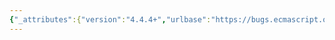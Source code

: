 ```yaml
---
{"_attributes":{"version":"4.4.4+","urlbase":"https://bugs.ecmascript.org/","maintainer":"dherman@mozilla.com"},"bug":{"bug_id":2332,"creation_ts":"2013-11-21 03:52:00 -0800","short_desc":"15.2.1: Missing updates from ScriptItemList to StatementList","delta_ts":"2014-05-14 16:16:44 -0700","product":"Draft for 6th Edition","component":"editorial issue","version":"Rev 21: November 8, 2013 Draft","rep_platform":"All","op_sys":"All","bug_status":"RESOLVED","resolution":"FIXED","priority":"Normal","bug_severity":"normal","everconfirmed":true,"reporter":{"uid":"andrebargull","name":"André Bargull"},"assigned_to":{"uid":"allen","name":"Allen Wirfs-Brock"},"long_desc":{"commentid":6855,"comment_count":0,"who":{"uid":"andrebargull","name":"André Bargull"},"bug_when":"2013-11-21 03:52:33 -0800","thetext":"15.2.1  Static Semantics: Early Errors:\n\nUpdate the two remaining \"ScriptItemList\" to \"StatementList\"."}}}
---
```

